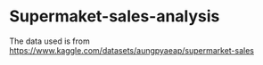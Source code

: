 # Supermaket-sales-analysis

The data used is from 
https://www.kaggle.com/datasets/aungpyaeap/supermarket-sales
